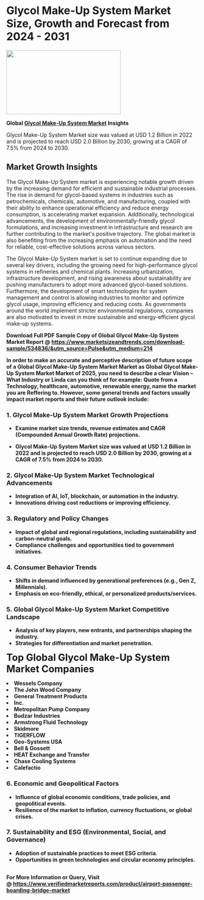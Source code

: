 <H1>Glycol Make-Up System Market Size, Growth and Forecast from 2024 - 2031</H1><img class="aligncenter size-medium wp-image-584254" src="https://thirdeyenews.in/wp-content/uploads/2024/09/Global-Market-Research-300x168.jpeg" alt="" width="300" height="168" /><p><strong>Global&nbsp;<a href="https://www.marketsizeandtrends.com/download-sample/534836/&amp;utm_source=Pulse&amp;utm_medium=214">Glycol Make-Up System Market</a> Insights</strong></p><p>Glycol Make-Up System Market size was valued at USD 1.2 Billion in 2022 and is projected to reach USD 2.0 Billion by 2030, growing at a CAGR of 7.5% from 2024 to 2030.</p><p><h2>Market Growth Insights</h2> <p>The Glycol Make-Up System market is experiencing notable growth driven by the increasing demand for efficient and sustainable industrial processes. The rise in demand for glycol-based systems in industries such as petrochemicals, chemicals, automotive, and manufacturing, coupled with their ability to enhance operational efficiency and reduce energy consumption, is accelerating market expansion. Additionally, technological advancements, the development of environmentally-friendly glycol formulations, and increasing investment in infrastructure and research are further contributing to the market's positive trajectory. The global market is also benefiting from the increasing emphasis on automation and the need for reliable, cost-effective solutions across various sectors.</p> <p><strong></strong></p> <p>The Glycol Make-Up System market is set to continue expanding due to several key drivers, including the growing need for high-performance glycol systems in refineries and chemical plants. Increasing urbanization, infrastructure development, and rising awareness about sustainability are pushing manufacturers to adopt more advanced glycol-based solutions. Furthermore, the development of smart technologies for system management and control is allowing industries to monitor and optimize glycol usage, improving efficiency and reducing costs. As governments around the world implement stricter environmental regulations, companies are also motivated to invest in more sustainable and energy-efficient glycol make-up systems.</p> <p><strong></p><p><span class=""><strong>Download Full PDF Sample Copy of Global Glycol Make-Up System Market Report</strong> @ <a href="https://www.marketsizeandtrends.com/download-sample/534836/&amp;utm_source=Pulse&amp;utm_medium=214" target="_blank">https://www.marketsizeandtrends.com/download-sample/534836/&amp;utm_source=Pulse&amp;utm_medium=214</a></span></p><p>In order to make an accurate and perceptive description of future scope of a Global&nbsp;Glycol Make-Up System Market Market as Global&nbsp;Glycol Make-Up System Market Market of 2025, you need to describe a clear Vision &ndash; What Industry or Linda can you think of for example: Quote from a Technology, healthcare, automotive, renewable energy, name the market you are Reffering to. However, some general trends and factors usually impact market reports and their future outlook include:</p><h3>1.&nbsp;<strong>Glycol Make-Up System Market Growth Projections</strong></h3><ul><li>Examine market size trends, revenue estimates and CAGR (Compounded Annual Growth Rate) projections.</li><li><p>Glycol Make-Up System Market size was valued at USD 1.2 Billion in 2022 and is projected to reach USD 2.0 Billion by 2030, growing at a CAGR of 7.5% from 2024 to 2030.</p></li></ul><h3>2.&nbsp;<strong>Glycol Make-Up System Market Technological Advancements</strong></h3><ul><li>Integration of AI, IoT, blockchain, or automation in the industry.</li><li>Innovations driving cost reductions or improving efficiency.</li></ul><h3>3.&nbsp;<strong>Regulatory and Policy Changes</strong></h3><ul><li>Impact of global and regional regulations, including sustainability and carbon-neutral goals.</li><li>Compliance challenges and opportunities tied to government initiatives.</li></ul><h3>4.&nbsp;<strong>Consumer Behavior Trends</strong></h3><ul><li>Shifts in demand influenced by generational preferences (e.g., Gen Z, Millennials).</li><li>Emphasis on eco-friendly, ethical, or personalized products/services.</li></ul><h3>5.&nbsp;<strong>Global Glycol Make-Up System Market Competitive Landscape</strong></h3><ul><li>Analysis of key players, new entrants, and partnerships shaping the industry.</li><li>Strategies for differentiation and market penetration.</li></ul><p data-pm-slice="1 1 []"><span style="color: inherit; font-family: inherit; font-size: 25px;">Top Global Glycol Make-Up System Market Companies</span></p><div class="" data-test-id=""><p><li>Wessels Company</li><li> The John Wood Company</li><li> General Treatment Products</li><li> Inc.</li><li> Metropolitan Pump Company</li><li> Budzar Industries</li><li> Armstrong Fluid Technology</li><li> Skidmore</li><li> TIGERFLOW</li><li> Geo-Systems USA</li><li> Bell & Gossett</li><li> HEAT Exchange and Transfer</li><li> Chase Cooling Systems</li><li> Calefactio</li></p></div><h3>6.&nbsp;<strong>Economic and Geopolitical Factors</strong></h3><ul><li>Influence of global economic conditions, trade policies, and geopolitical events.</li><li>Resilience of the market to inflation, currency fluctuations, or global crises.</li></ul><h3>7.&nbsp;<strong>Sustainability and ESG (Environmental, Social, and Governance)</strong></h3><ul><li>Adoption of sustainable practices to meet ESG criteria.</li><li>Opportunities in green technologies and circular economy principles.</li></ul><h2><strong style="font-size: 14px;">For More Information or Query, Visit @&nbsp;</strong><a style="background-color: #ffffff; font-size: 14px;" href="https://www.marketsizeandtrends.com/report/glycol-make-up-system-market/" target="_blank">https://www.verifiedmarketreports.com/product/airport-passenger-boarding-bridge-market</a></h2>
